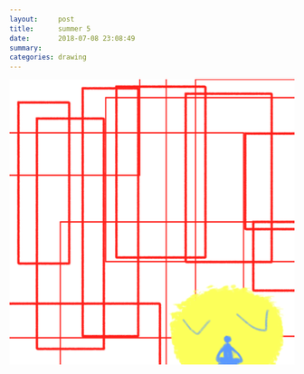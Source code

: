 ```yaml
---
layout:     post
title:      summer 5
date:       2018-07-08 23:08:49
summary:    
categories: drawing
---
```

![summer 5](/images/diary/summer-5.png "duh...")

